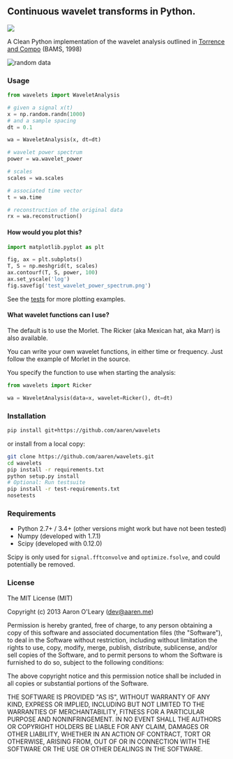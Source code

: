 Continuous wavelet transforms in Python.
----------------------------------------

<a href='https://travis-ci.org/aaren/wavelets'>
<img src='https://secure.travis-ci.org/aaren/wavelets.png?branch=master'></a>

A Clean Python implementation of the wavelet analysis outlined in [Torrence
and Compo][TC_Home] (BAMS, 1998)

[TC_home]: http://paos.colorado.edu/research/wavelets/
[TC_98]: http://paos.colorado.edu/research/wavelets/bams_79_01_0061.pdf

![random data](https://raw.github.com/aaren/wavelets/master/tests/coi_example.png)


### Usage ###

```python
from wavelets import WaveletAnalysis

# given a signal x(t)
x = np.random.randn(1000)
# and a sample spacing
dt = 0.1

wa = WaveletAnalysis(x, dt=dt)

# wavelet power spectrum
power = wa.wavelet_power

# scales 
scales = wa.scales

# associated time vector
t = wa.time

# reconstruction of the original data
rx = wa.reconstruction()
```

#### How would you plot this? ####

```python
import matplotlib.pyplot as plt

fig, ax = plt.subplots()
T, S = np.meshgrid(t, scales)
ax.contourf(T, S, power, 100)
ax.set_yscale('log')
fig.savefig('test_wavelet_power_spectrum.png')
```

See the [tests](./tests.py) for more plotting examples.

#### What wavelet functions can I use? ####

The default is to use the Morlet. The Ricker (aka Mexican hat, aka
Marr) is also available.

You can write your own wavelet functions, in either time or
frequency. Just follow the example of Morlet in the source.

You specify the function to use when starting the analysis:

```python
from wavelets import Ricker

wa = WaveletAnalysis(data=x, wavelet=Ricker(), dt=dt)
```

### Installation ###

```sh
pip install git+https://github.com/aaren/wavelets
```

or install from a local copy:
```sh
git clone https://github.com/aaren/wavelets.git
cd wavelets
pip install -r requirements.txt
python setup.py install
# Optional: Run testsuite
pip install -r test-requirements.txt
nosetests
```

### Requirements ###

- Python 2.7+ / 3.4+ (other versions might work but have not been tested)
- Numpy (developed with 1.7.1)
- Scipy (developed with 0.12.0)

Scipy is only used for `signal.fftconvolve` and `optimize.fsolve`,
and could potentially be removed.


### License ###

The MIT License (MIT)

Copyright (c) 2013 Aaron O'Leary (dev@aaren.me)

Permission is hereby granted, free of charge, to any person obtaining a copy of
this software and associated documentation files (the "Software"), to deal in
the Software without restriction, including without limitation the rights to
use, copy, modify, merge, publish, distribute, sublicense, and/or sell copies of
the Software, and to permit persons to whom the Software is furnished to do so,
subject to the following conditions:

The above copyright notice and this permission notice shall be included in all
copies or substantial portions of the Software.

THE SOFTWARE IS PROVIDED "AS IS", WITHOUT WARRANTY OF ANY KIND, EXPRESS OR
IMPLIED, INCLUDING BUT NOT LIMITED TO THE WARRANTIES OF MERCHANTABILITY, FITNESS
FOR A PARTICULAR PURPOSE AND NONINFRINGEMENT. IN NO EVENT SHALL THE AUTHORS OR
COPYRIGHT HOLDERS BE LIABLE FOR ANY CLAIM, DAMAGES OR OTHER LIABILITY, WHETHER
IN AN ACTION OF CONTRACT, TORT OR OTHERWISE, ARISING FROM, OUT OF OR IN
CONNECTION WITH THE SOFTWARE OR THE USE OR OTHER DEALINGS IN THE SOFTWARE.
